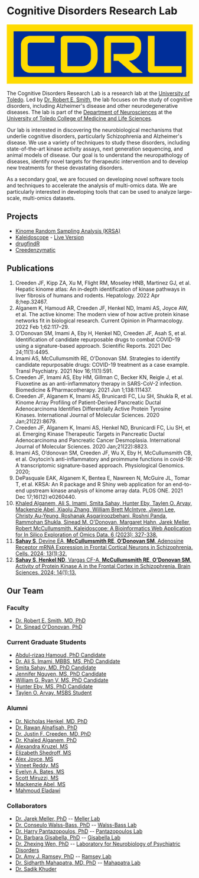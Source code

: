 # Cognitive Disorders Research Lab

![CDRL Logo with CDRL in Yellow written on a blue background](./profile/logo.jpg)

The Cognitive Disorders Research Lab is a research lab at the [University of Toledo](https://utoledo.edu). Led by [Dr. Robert E. Smith](https://www.utoledo.edu/med/depts/neurosciences/smith.html), the lab focuses on the study of cognitive disorders, including Alzheimer's disease and other neurodegenerative diseases. The lab is part of the [Department of Neurosciences](https://www.utoledo.edu/med/depts/neurosciences/) at the [University of Toledo College of Medicine and Life Sciences](https://www.utoledo.edu/med/).

Our lab is interested in discovering the neurobiological mechanisms that underlie cognitive disorders, particularly Schizophrenia and Alzheimer's disease. We use a variety of techniques to study these disorders, including state-of-the-art kinase activity assays, next generation sequencing, and animal models of disease. Our goal is to understand the neuropathology of diseases, identify novel targets for therapeutic intervention and to develop new treatments for these devastating disorders.

As a secondary goal, we are focused on developing novel software tools and techniques to accelerate the analysis of multi-omics data. We are particularly interested in developing tools that can be used to analyze large-scale, multi-omics datasets.

## Projects

- [Kinome Random Sampling Analysis (KRSA)](https://github.com/CogDisResLab/KRSA)
- [Kaleidoscope](https:://github.com/CogDisResLab/Kaleidoscope) - [Live Version](https://cdrl.shinyapps.io/kaleidoscope/)
- [drugfindR](https://github.com/CogDisResLab/drugfindR)
- [Creedenzymatic](https://github.com/CogDisResLab/creedenzymatic)

## Publications

1. Creeden JF, Kipp ZA, Xu M, Flight RM, Moseley HNB, Martinez GJ, et al. Hepatic kinome atlas: An in‐depth identification of kinase pathways in liver fibrosis of humans and rodents. Hepatology. 2022 Apr 8;hep.32467.
2. Alganem K, Hamoud AR, Creeden JF, Henkel ND, Imami AS, Joyce AW, et al. The active kinome: The modern view of how active protein kinase networks fit in biological research. Current Opinion in Pharmacology. 2022 Feb 1;62:117–29.
3. O’Donovan SM, Imami A, Eby H, Henkel ND, Creeden JF, Asah S, et al. Identification of candidate repurposable drugs to combat COVID-19 using a signature-based approach. Scientific Reports. 2021 Dec 24;11(1):4495.
4. Imami AS, McCullumsmith RE, O’Donovan SM. Strategies to identify candidate repurposable drugs: COVID-19 treatment as a case example. Transl Psychiatry. 2021 Nov 16;11(1):591.
5. Creeden JF, Imami AS, Eby HM, Gillman C, Becker KN, Reigle J, et al. Fluoxetine as an anti-inflammatory therapy in SARS-CoV-2 infection. Biomedicine & Pharmacotherapy. 2021 Jun 1;138:111437.
6. Creeden JF, Alganem K, Imami AS, Brunicardi FC, Liu SH, Shukla R, et al. Kinome Array Profiling of Patient-Derived Pancreatic Ductal Adenocarcinoma Identifies Differentially Active Protein Tyrosine Kinases. International Journal of Molecular Sciences. 2020 Jan;21(22):8679.
7. Creeden JF, Alganem K, Imami AS, Henkel ND, Brunicardi FC, Liu SH, et al. Emerging Kinase Therapeutic Targets in Pancreatic Ductal Adenocarcinoma and Pancreatic Cancer Desmoplasia. International Journal of Molecular Sciences. 2020 Jan;21(22):8823.
8. Imami AS, O’donovan SM, Creeden JF, Wu X, Eby H, McCullumsmith CB, et al. Oxytocin’s anti-inflammatory and proimmune functions in covid-19: A transcriptomic signature-based approach. Physiological Genomics. 2020;
9. DePasquale EAK, Alganem K, Bentea E, Nawreen N, McGuire JL, Tomar T, et al. KRSA: An R package and R Shiny web application for an end-to-end upstream kinase analysis of kinome array data. PLOS ONE. 2021 Dec 17;16(12):e0260440.
10. [Khaled Alganem, Ali S. Imami, Smita Sahay, Hunter Eby, Taylen O. Arvay, Mackenzie Abel, Xiaolu Zhang, William Brett McIntyre, Jiwon Lee, Christy Au-Yeung, Roshanak Asgariroozbehani, Roshni Panda, Rammohan Shukla, Sinead M. O'Donovan, Margaret Hahn, Jarek Meller, Robert McCullumsmith. Kaleidoscope: A Bioinformatics Web Application for In Silico Exploration of Omics Data. 6 (2023): 327-338.](https://doi.org/10.26502/jbsb.5107068)
11. [**Sahay S**, Devine EA, **McCullumsmith RE**, **O’Donovan SM**. Adenosine Receptor mRNA Expression in Frontal Cortical Neurons in Schizophrenia. Cells. 2024; 13(1):32.](https://doi.org/10.3390/cells13010032)
12. [**Sahay S**, **Henkel ND**, Vargas CF-A, **McCullumsmith RE**, **O’Donovan SM**. Activity of Protein Kinase A in the Frontal Cortex in Schizophrenia. Brain Sciences. 2024; 14(1):13.](https://doi.org/10.3390/brainsci14010013)

## Our Team

### Faculty

- [Dr. Robert E. Smith, MD, PhD](https://www.utoledo.edu/med/depts/neurosciences/smith.html)
- [Dr. Sinead O'Donovan, PhD](https://www.utoledo.edu/med/depts/neurosciences/odonovan.html)

### Current Graduate Students

- [Abdul-rizaq Hamoud, PhD Candidate](https://orcid.org/0000-0003-3234-7669)
- [Dr. Ali S. Imami, MBBS, MS, PhD Candidate](https://orcid.org/0000-0003-3684-3539)
- [Smita Sahay, MD, PhD Candidate](https://orcid.org/0009-0003-4377-8963)
- [Jennifer Nguyen, MS, PhD Candidate](https://orcid.org/0009-0008-8708-0117)
- [William G. Ryan V, MS, PhD Candidate](https://orcid.org/0000-0003-4868-4002)
- [Hunter Eby, MS, PhD Candidate](https://orcid.org/0000-0002-9029-9768)
- [Taylen O. Arvay, MSBS Student](https://orcid.org/0000-0000-0000-0000)

### Alumni

- [Dr. Nicholas Henkel, MD, PhD](https://orcid.org/0000-0003-4312-6124)
- [Dr. Rawan Alnafisah, PhD](https://orcid.org/0000-0000-0000-0000)
- [Dr. Justin F. Creeden, MD, PhD](https://orcid.org/0000-0003-3123-8401)
- [Dr. Khaled Alganem, PhD](https://orcid.org/0000-0002-7368-5763)
- [Alexandra Kruzel, MS](https://orcid.org/0009-0003-9778-8884)
- [Elizabeth Shedroff, MS](https://orcid.org/0000-0001-7056-2621)
- [Alex Joyce, MS](https://orcid.org/0000-0003-0303-2481)
- [Vineet Reddy, MS](https://orcid.org/0000-0000-0000-0000)
- [Evelyn A. Bates, MS](https://orcid.org/0000-0002-4157-2481)
- [Scott Miruzzi, MS](https://orcid.org/0000-0001-9768-1436)
- [Mackenzie Abel, MS](https://orcid.org/0000-0000-0000-0000)
- [Mahmoud Eladawi](https://orcid.org/0000-0003-1383-834X)

### Collaborators

- [Dr. Jarek Meller, PhD](https://www.cincinnatichildrens.org/bio/m/jarek-meller) -- [Meller Lab](https://www.cincinnatichildrens.org/research/divisions/b/bmi/labs/meller)
- [Dr. Conseulo Walss-Bass, PhD](https://med.uth.edu/psychiatry/2022/11/11/consuelo-walss-bass-phd/) -- [Walss-Bass Lab](https://med.uth.edu/psychiatry/consuelo-walss-bass-phd/)
- [Dr. Harry Pantazopoulos, PhD](https://www.umc.edu/som/Departments%20and%20Offices/SOM%20Departments/Psychiatry-and-Human-Behavior/Faculty/Faculty%20Profiles/Harry-Pantazopoulos.html) -- [Pantazopoulos Lab](https://www.umc.edu/som/Departments%20and%20Offices/SOM%20Departments/Psychiatry-and-Human-Behavior/Faculty/Faculty%20Profiles/Harry-Pantazopoulos.html)
- [Dr. Barbara Gisabella, PhD](https://www.umc.edu/som/Departments%20and%20Offices/SOM%20Departments/Psychiatry-and-Human-Behavior/Faculty/Faculty%20Profiles/Barbara-Gisabella.html) -- [Gisabella Lab](https://www.umc.edu/som/Departments%20and%20Offices/SOM%20Departments/Psychiatry-and-Human-Behavior/Faculty/Faculty%20Profiles/Barbara-Gisabella.html)
- [Dr. Zhexing Wen, PhD](https://med.emory.edu/directory/profile/?u=ZWEN3) -- [Laboratory for Neurobiology of Psychiatric Disorders](https://med.emory.edu/departments/psychiatry/research/laboratories/wen/index.html)
- [Dr. Amy J. Ramsey, PhD](https://pharmtox.utoronto.ca/faculty/amy-j-ramsey/) -- [Ramsey Lab](https://pharmtox.utoronto.ca/research/amy-j-ramsey/)
- [Dr. Sidharth Mahapatra, MD, PhD](https://www.unmc.edu/pediatrics/divisions/critical-care/faculty/mahapatra.html) -- [Mahapatra Lab](https://www.unmc.edu/pediatrics/divisions/critical-care/mahapatralab.html)
- [Dr. Sadik Khuder](https://www.utoledo.edu/med/depts/medicine/khuder/khuder.html)
